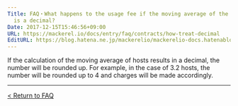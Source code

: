 ```yaml
---
Title: FAQ・What happens to the usage fee if the moving average of the number of hosts
  is a decimal?
Date: 2017-12-15T15:46:56+09:00
URL: https://mackerel.io/docs/entry/faq/contracts/how-treat-decimal
EditURL: https://blog.hatena.ne.jp/mackerelio/mackerelio-docs.hatenablog.mackerel.io/atom/entry/8599973812326836204
---
```


If the calculation of the moving average of hosts results in a decimal, the number will be rounded up. For example, in the case of 3.2 hosts, the number will be rounded up to 4 and charges will be made accordingly.

---

[< Return to FAQ](https://mackerel.io/docs/entry/faq)
